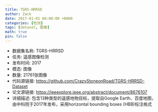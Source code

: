 ```yaml
---
title: TGRS-HRRSD
author: Zack
date: 2017-01-01 00:00:00 +0800
categories: [检测]
tags: [dataset, 图像]
math: true
pin: false
---
```

- 数据集名称: TGRS-HRRSD
- 任务: 遥感图像检测
- 发布时间: 2017
- 模态: 图像
- 数量: 21761张图像
- 代码源链接: https://github.com/CrazyStoneonRoad/TGRS-HRRSD-Dataset
- 论文源链接: https://ieeexplore.ieee.org/abstract/document/8676107
- 详细描述: 包含13种类型的遥感地物目标，提取自Google Earth、百度地图，由中科院于2017年发布，采用horizontal bounding boxes (HBB)标注格式
